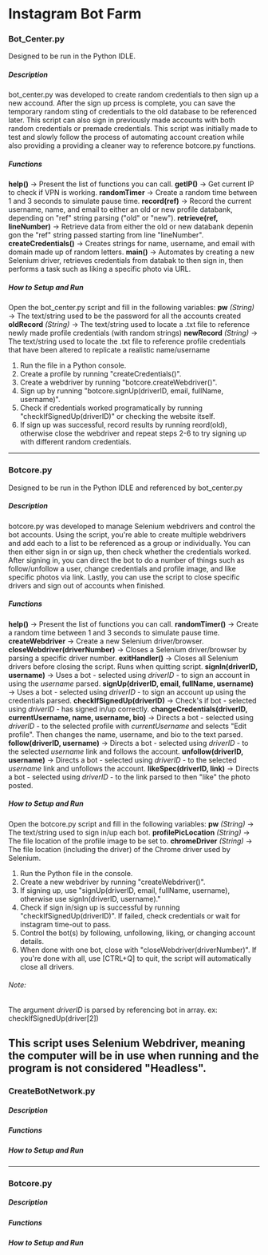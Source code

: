 # Instagram Bot Farm
 
### Bot_Center.py

Designed to be run in the Python IDLE.

##### Description
bot_center.py was developed to create random credentials to then sign up a new accound. After the sign up prcess is complete, you can save the temporary random sting of credentials to the old database to be referenced later. This script can also sign in previously made accounts with both random credentials or premade credentials. This script was initially made to test and slowly follow the process of automating account creation while also providing a providing a cleaner way to reference botcore.py functions.

##### Functions
**help()** → Present the list of functions you can call.
**getIP()** → Get current IP to check if VPN is working.
**randomTimer** → Create a random time between 1 and 3 seconds to simulate pause time.
**record(ref)** → Record the current username, name, and email to either an old or new profile databank, depending on "ref" string parsing ("old" or "new").
**retrieve(ref, lineNumber)** → Retrieve data from either the old or new databank depenin gon the "ref" string passed starting from line "lineNumber".
**createCredentials()** → Creates strings for name, username, and email with domain made up of random letters.
**main()** → Automates by creating a new Selenium driver, retrieves credentials from databak to then sign in, then performs a task such as liking a specific photo via URL.

##### How to Setup and Run
Open the bot_center.py script and fill in the following variables:
	**pw** *(String)* → The text/string used to be the password for all the accounts created
	**oldRecord** *(String)* -> The text/string used to locate a .txt file to reference newly made profile credentials (with random strings)
	**newRecord** *(String)* -> The text/string used to locate the .txt file to reference profile credentials that have been altered to replicate a realistic name/username

1) Run the file in a Python console.
2) Create a profile by running "createCredentials()".
3) Create a webdriver by running "botcore.createWebdriver()".
4) Sign up by running "botcore.signUp(driverID, email, fullName, username)".
5) Check if credentials worked programatically by running "checkIfSignedUp(driverID)" or checking the website itself.
6) If sign up was successful, record results by running reord(old), otherwise close the webdriver and repeat steps 2-6 to try signing up with different random credentials.

------------- 

### Botcore.py

Designed to be run in the Python IDLE and referenced by bot_center.py

##### Description
botcore.py was developed to manage Selenium webdrivers and control the bot accounts. Using the script, you're able to create multiple webdrivers and add each to a list to be referenced as a group or individually. You can then either sign in or sign up, then check whether the credentials worked. After signing in, you can direct the bot to do a number of things such as follow/unfollow a user, change credentials and profile image, and like specific photos via link. Lastly, you can use the script to close specific drivers and sign out of accounts when finished.

##### Functions
**help()** → Present the list of functions you can call.
**randomTimer()** → Create a random time between 1 and 3 seconds to simulate pause time.
**createWebdriver** → Create a new Selenium driver/browser.
**closeWebdriver(driverNumber)** → Closes a Selenium driver/browser by parsing a specific driver number.
**exitHandler()** → Closes all Selenium drivers before closing the script. Runs when quitting script.
**signIn(driverID, username)** → Uses a bot - selected using *driverID* - to sign an account in using the *username* parsed.
**signUp(driverID, email, fullName, username)** → Uses a bot - selected using *driverID* - to sign an account up using the credentials parsed.
**checkIfSignedUp(driverID)** → Check's if bot - selected using *driverID* - has signed in/up correctly.
**changeCredentials(driverID, currentUsername, name, username, bio)** → Directs a bot - selected using *driverID* - to the selected profile with *currentUsername* and selects "Edit profile". Then changes the name, username, and bio to the text parsed.
**follow(driverID, username)** → Directs a bot - selected using *driverID* - to the selected *username* link and follows the account.
**unfollow(driverID, username)** → Directs a bot - selected using *driverID* - to the selected *username* link and unfollows the account.
**likeSpec(driverID, link)** → Directs a bot - selected using *driverID* - to the link parsed to then "like" the photo posted.

##### How to Setup and Run
Open the botcore.py script and fill in the following variables:
	**pw** *(String)* → The text/string used to sign in/up each bot.
	**profilePicLocation** *(String)* → The file location of the profile image to be set to.
	**chromeDriver** *(String)* → The file location (including the driver) of the Chrome driver used by Selenium.

1) Run the Python file in the console.
2) Create a new webdriver by running "createWebdriver()".
3) If signing up, use "signUp(driverID, email, fullName, username), otherwise use signIn(driverID, username)."
4) Check if sign in/sign up is successful by running "checkIfSignedUp(driverID)". If failed, check credentials or wait for instagram time-out to pass.
5) Control the bot(s) by following, unfollowing, liking, or changing account details.
6) When done with one bot, close with "closeWebdriver(driverNumber)". If you're done with all, use [CTRL+Q] to quit, the script will automatically close all drivers.

###### Note:
The argument *driverID* is parsed by referencing bot in array. ex: checkIfSignedUp(driver[2])

This script uses Selenium Webdriver, meaning the computer will be in use when running and the program is not considered "Headless".
------------- 

### CreateBotNetwork.py

##### Description

##### Functions

##### How to Setup and Run

------------- 


### Botcore.py

##### Description

##### Functions

##### How to Setup and Run
